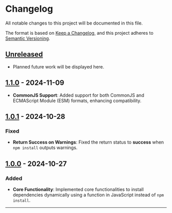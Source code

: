 # Changelog
All notable changes to this project will be documented in this file.

The format is based on [Keep a Changelog](https://keepachangelog.com/en/1.0.0/), and this project adheres to [Semantic Versioning](https://semver.org/spec/v2.0.0.html).

## [Unreleased]
- Planned future work will be displayed here.

## [1.1.0] - 2024-11-09
- **CommonJS Support**: Added support for both CommonJS and ECMAScript Module (ESM) formats, enhancing compatibility.

## [1.0.1] - 2024-10-28
### Fixed
- **Return Success on Warnings**: Fixed the return status to **success** when `npm install` outputs warnings.


## [1.0.0] - 2024-10-27
### Added
- **Core Functionality**: Implemented core functionalities to install dependencies dynamically using a function in JavaScript instead of `npm install`.

---

[Unreleased]: https://github.com/motero2k/dynamic-installer/compare/v1.1.0...HEAD
[1.1.0]: https://github.com/motero2k/dynamic-installer/compare/v1.0.1...v1.1.0
[1.0.1]: https://github.com/motero2k/dynamic-installer/compare/v1.0.0...v1.0.1
[1.0.0]: https://github.com/motero2k/dynamic-installer/releases/tag/v1.0.0
